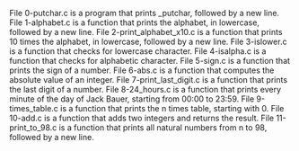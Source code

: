 File 0-putchar.c is a program that prints _putchar, followed by a new line.
File 1-alphabet.c is a function that prints the alphabet, in lowercase, followed by a new line.
File 2-print_alphabet_x10.c is a function that prints 10 times the alphabet, in lowercase, followed by a new line.
File 3-islower.c is a function that checks for lowercase character.
File 4-isalpha.c is a function that checks for alphabetic character.
File 5-sign.c is a function that prints the sign of a number.
File 6-abs.c is a function that computes the absolute value of an integer.
File 7-print_last_digit.c is a function that prints the last digit of a number.
File 8-24_hours.c is a function that prints every minute of the day of Jack Bauer, starting from 00:00 to 23:59.
File 9-times_table.c is a function that prints the n times table, starting with 0.
File 10-add.c is a function that adds two integers and returns the result.
File 11-print_to_98.c is a function that prints all natural numbers from n to 98, followed by a new line.
